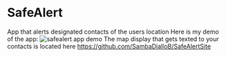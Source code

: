 # SafeAlert
App that alerts designated contacts of the users location
Here is my demo of the app: ![safealert app demo](https://github.com/SambaDialloB/SafeAlert/blob/master/safealert.gif)
The map display that gets texted to your contacts is located here https://github.com/SambaDialloB/SafeAlertSite
